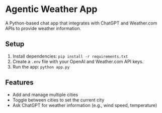 # Agentic Weather App

A Python-based chat app that integrates with ChatGPT and Weather.com APIs to provide weather information.

## Setup
1. Install dependencies: `pip install -r requirements.txt`
2. Create a `.env` file with your OpenAI and Weather.com API keys.
3. Run the app: `python app.py`

## Features
- Add and manage multiple cities
- Toggle between cities to set the current city
- Ask ChatGPT for weather information (e.g., wind speed, temperature)
